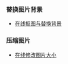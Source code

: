 

### 替换图片背景

- [在线抠图与替换背景](https://www.gaoding.com/clip?id=78469065)

### 压缩图片

- [在线修改图片大小](https://www.sojson.com/image/change.html)